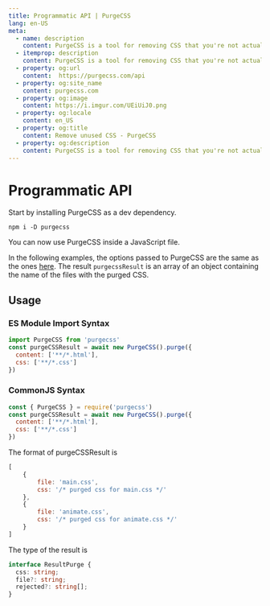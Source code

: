 ```yaml
---
title: Programmatic API | PurgeCSS
lang: en-US
meta:
  - name: description
    content: PurgeCSS is a tool for removing CSS that you're not actually using in your project. You can use its programmatic API to use it as part of your development workflow.
  - itemprop: description
    content: PurgeCSS is a tool for removing CSS that you're not actually using in your project. You can use its programmatic API to use it as part of your development workflow.
  - property: og:url
    content:  https://purgecss.com/api
  - property: og:site_name
    content: purgecss.com
  - property: og:image
    content: https://i.imgur.com/UEiUiJ0.png
  - property: og:locale
    content: en_US
  - property: og:title
    content: Remove unused CSS - PurgeCSS
  - property: og:description
    content: PurgeCSS is a tool for removing CSS that you're not actually using in your project. You can use its programmatic API to use it as part of your development workflow.
---
```


# Programmatic API

Start by installing PurgeCSS as a dev dependency.

```text
npm i -D purgecss
```

You can now use PurgeCSS inside a JavaScript file.

In the following examples, the options passed to PurgeCSS are the same as the ones [here](configuration.md). The result `purgecssResult` is an array of an object containing the name of the files with the purged CSS.

## Usage

### ES Module Import Syntax
```javascript
import PurgeCSS from 'purgecss'
const purgeCSSResult = await new PurgeCSS().purge({
  content: ['**/*.html'],
  css: ['**/*.css']
})
```

### CommonJS Syntax
```javascript
const { PurgeCSS } = require('purgecss')
const purgeCSSResult = await new PurgeCSS().purge({
  content: ['**/*.html'],
  css: ['**/*.css']
})
```

The format of purgeCSSResult is

```javascript
[
    {
        file: 'main.css',
        css: '/* purged css for main.css */'
    },
    {
        file: 'animate.css',
        css: '/* purged css for animate.css */'
    }
]
```

The type of the result is

```typescript
interface ResultPurge {
  css: string;
  file?: string;
  rejected?: string[];
}
```
